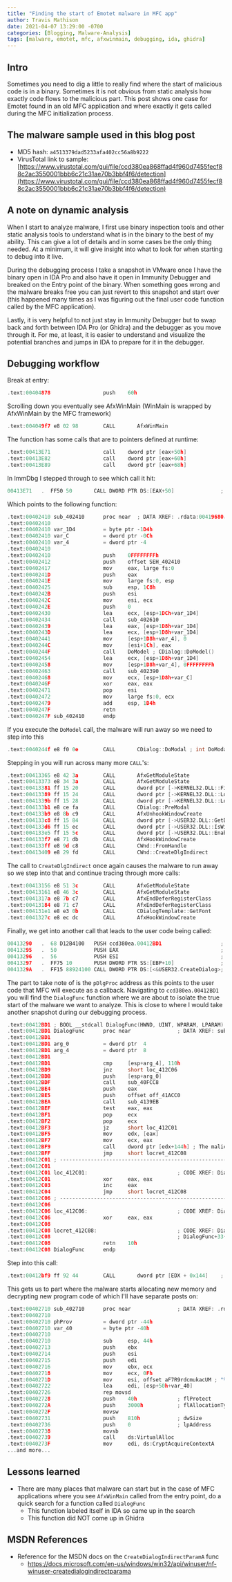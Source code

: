 ```yaml
---
title: "Finding the start of Emotet malware in MFC app"
author: Travis Mathison
date: 2021-04-07 13:29:00 -0700
categories: [Blogging, Malware-Analysis]
tags: [malware, emotet, mfc, afxwinmain, debugging, ida, ghidra]
---
```


## Intro
Sometimes you need to dig a little to really find where the start of malicious code is in a binary.  Sometimes it is not obvious from static analysis how exactly code flows to the malicious part.  This post shows one case for Emotet found in an old MFC application and where exactly it gets called during the MFC initialization process.

## The malware sample used in this blog post
* MD5 hash: `a4513379dad5233afa402cc56a8b9222`
* VirusTotal link to sample: [https://www.virustotal.com/gui/file/ccd380ea868ffad4f960d7455fecf88c2ac3550001bbb6c21c31ae70b3bbf4f6/detection](https://www.virustotal.com/gui/file/ccd380ea868ffad4f960d7455fecf88c2ac3550001bbb6c21c31ae70b3bbf4f6/detection)

## A note on dynamic analysis
When I start to analyze malware, I first use binary inspection tools and other static analysis tools to understand what is in the binary to the best of my ability.  This can give a lot of details and in some cases be the only thing needed.  At a minimum, it will give insight into what to look for when starting to debug into it live.

During the debugging process I take a snapshot in VMware once I have the binary open in IDA Pro and also have it open in Immunity Debugger and breaked on the Entry point of the binary.  When something goes wrong and the malware breaks free you can just revert to this snapshot and start over (this happened many times as I was figuring out the final user code function called by the MFC application).

Lastly, it is very helpful to not just stay in Immunity Debugger but to swap back and forth between IDA Pro (or Ghidra) and the debugger as you move through it.  For me, at least, it is easier to understand and visualize the potential branches and jumps in IDA to prepare for it in the debugger.

## Debugging workflow
Break at entry:
```c
.text:00404878                 push    60h
```

Scrolling down you eventually see AfxWinMain (WinMain is wrapped by AfxWinMain by the MFC framework)
```c
.text:004049f7 e8 02 98        CALL       AfxWinMain
```

The function has some calls that are to pointers defined at runtime:
```c
.text:00413E71                 call    dword ptr [eax+50h]
.text:00413E82                 call    dword ptr [eax+60h]
.text:00413E89                 call    dword ptr [eax+68h]
```

In ImmDbg I stepped through to see which call it hit:
```c
00413E71   .  FF50 50       CALL DWORD PTR DS:[EAX+50]               ;  ccd380ea.00402410
```

Which points to the following function:
```c
.text:00402410 sub_402410      proc near  ; DATA XREF: .rdata:00419680↓o
.text:00402410
.text:00402410 var_1D4         = byte ptr -1D4h
.text:00402410 var_C           = dword ptr -0Ch
.text:00402410 var_4           = dword ptr -4
.text:00402410
.text:00402410                 push    0FFFFFFFFh
.text:00402412                 push    offset SEH_402410
.text:00402417                 mov     eax, large fs:0
.text:0040241D                 push    eax
.text:0040241E                 mov     large fs:0, esp
.text:00402425                 sub     esp, 1C8h
.text:0040242B                 push    esi
.text:0040242C                 mov     esi, ecx
.text:0040242E                 push    0
.text:00402430                 lea     ecx, [esp+1DCh+var_1D4]
.text:00402434                 call    sub_402610
.text:00402439                 lea     eax, [esp+1D8h+var_1D4]
.text:0040243D                 lea     ecx, [esp+1D8h+var_1D4]
.text:00402441                 mov     [esp+1D8h+var_4], 0
.text:0040244C                 mov     [esi+1Ch], eax
.text:0040244F                 call    DoModel ; CDialog::DoModel()
.text:00402454                 lea     ecx, [esp+1D8h+var_1D4]
.text:00402458                 mov     [esp+1D8h+var_4], 0FFFFFFFFh
.text:00402463                 call    sub_402390
.text:00402468                 mov     ecx, [esp+1D8h+var_C]
.text:0040246F                 xor     eax, eax
.text:00402471                 pop     esi
.text:00402472                 mov     large fs:0, ecx
.text:00402479                 add     esp, 1D4h
.text:0040247F                 retn
.text:0040247F sub_402410      endp
```

If you execute the `DoModel` call, the malware will run away so we need to step into this
```c
.text:0040244f e8 f0 0e        CALL       CDialog::DoModal ; int DoModal(CDialog * this)
```

Stepping in you will run across many more `CALL`'s:
```c
.text:00413365 e8 42 3a        CALL       AfxGetModuleState
.text:00413373 e8 34 3a        CALL       AfxGetModuleState
.text:00413381 ff 15 20        CALL       dword ptr [->KERNEL32.DLL::FindResourceA]
.text:00413389 ff 15 24        CALL       dword ptr [->KERNEL32.DLL::LoadResource]
.text:0041339b ff 15 28        CALL       dword ptr [->KERNEL32.DLL::LockResource]
.text:004133b1 e8 ce fa        CALL       CDialog::PreModal
.text:004133b9 e8 8b c9        CALL       AfxUnhookWindowCreate
.text:004133c8 ff 15 84        CALL       dword ptr [->USER32.DLL::GetDesktopWindow]
.text:004133d6 ff 15 ec        CALL       dword ptr [->USER32.DLL::IsWindowEnabled]
.text:004133e5 ff 15 5c        CALL       dword ptr [->USER32.DLL::EnableWindow]
.text:004133f7 e8 71 db        CALL       AfxHookWindowCreate
.text:004133ff e8 9d c8        CALL       CWnd::FromHandle
.text:00413409 e8 29 fd        CALL       CWnd::CreateDlgIndirect
```

The call to `CreateDlgIndirect` once again causes the malware to run away so we step into that and continue tracing through more calls:
```c
.text:00413156 e8 51 3c        CALL       AfxGetModuleState
.text:00413161 e8 46 3c        CALL       AfxGetModuleState
.text:0041317a e8 7b c7        CALL       AfxEndDeferRegisterClass
.text:00413184 e8 71 c7        CALL       AfxEndDeferRegisterClass
.text:004131e1 e8 e3 0b        CALL       CDialogTemplate::GetFont
.text:0041327c e8 ec dc        CALL       AfxHookWindowCreate
```

Finally, we get into another call that leads to the user code being called:
```c
00413290   .  68 D12B4100   PUSH ccd380ea.00412BD1                   ; |pDlgProc = ccd380ea.00412BD1
00413295   .  50            PUSH EAX                                 ; |hOwner
00413296   .  56            PUSH ESI                                 ; |pTemplate
00413297   .  FF75 10       PUSH DWORD PTR SS:[EBP+10]               ; |hInst
0041329A   .  FF15 88924100 CALL DWORD PTR DS:[<&USER32.CreateDialog>; \CreateDialogIndirectParamA
```

The part to take note of is the `pDlgProc` address as this points to the user code that MFC will execute as a callback. Navigating to `ccd380ea.00412BD1` you will find the `DialogFunc` function where we are about to isolate the true start of the malware we want to analyze.  This is close to where I would take another snapshot during our debugging process.

```c
.text:00412BD1 ; BOOL __stdcall DialogFunc(HWND, UINT, WPARAM, LPARAM)
.text:00412BD1 DialogFunc      proc near               ; DATA XREF: sub_413137+159↓o
.text:00412BD1
.text:00412BD1 arg_0           = dword ptr  4
.text:00412BD1 arg_4           = dword ptr  8
.text:00412BD1
.text:00412BD1                 cmp     [esp+arg_4], 110h
.text:00412BD9                 jnz     short loc_412C06
.text:00412BDB                 push    [esp+arg_0]
.text:00412BDF                 call    sub_40FCC8
.text:00412BE4                 push    eax
.text:00412BE5                 push    offset off_41ACC0
.text:00412BEA                 call    sub_4139EB
.text:00412BEF                 test    eax, eax
.text:00412BF1                 pop     ecx
.text:00412BF2                 pop     ecx
.text:00412BF3                 jz      short loc_412C01
.text:00412BF5                 mov     edx, [eax]
.text:00412BF7                 mov     ecx, eax
.text:00412BF9                 call    dword ptr [edx+144h] ; The malicious code starts with this call
.text:00412BFF                 jmp     short locret_412C08
.text:00412C01 ; ---------------------------------------------------------------------------
.text:00412C01
.text:00412C01 loc_412C01:                             ; CODE XREF: DialogFunc+22↑j
.text:00412C01                 xor     eax, eax
.text:00412C03                 inc     eax
.text:00412C04                 jmp     short locret_412C08
.text:00412C06 ; ---------------------------------------------------------------------------
.text:00412C06
.text:00412C06 loc_412C06:                             ; CODE XREF: DialogFunc+8↑j
.text:00412C06                 xor     eax, eax
.text:00412C08
.text:00412C08 locret_412C08:                          ; CODE XREF: DialogFunc+2E↑j
.text:00412C08                                         ; DialogFunc+33↑j
.text:00412C08                 retn    10h
.text:00412C08 DialogFunc      endp
```

Step into this call:
```c
.text:00412bf9 ff 92 44        CALL       dword ptr [EDX + 0x144]    ;  ccd380ea.00402710
```

This gets us to part where the malware starts allocating new memory and decrypting new program code of which I'll have separate posts on:
```c
.text:00402710 sub_402710      proc near               ; DATA XREF: .rdata:004198EC↓o
.text:00402710
.text:00402710 phProv          = dword ptr -44h
.text:00402710 var_40          = byte ptr -40h
.text:00402710
.text:00402710                 sub     esp, 44h
.text:00402713                 push    ebx
.text:00402714                 push    esi
.text:00402715                 push    edi
.text:00402716                 mov     ebx, ecx
.text:00402718                 mov     ecx, 0Fh
.text:0040271D                 mov     esi, offset aF7R9rdcmukacUM ; "%F}7~R9RdcMUkAc{U*Mzcn#F~U}e%#nVFwu~zio"...
.text:00402722                 lea     edi, [esp+50h+var_40]
.text:00402726                 rep movsd
.text:00402728                 push    40h             ; flProtect
.text:0040272A                 push    3000h           ; flAllocationType
.text:0040272F                 movsw
.text:00402731                 push    810h            ; dwSize
.text:00402736                 push    0               ; lpAddress
.text:00402738                 movsb
.text:00402739                 call    ds:VirtualAlloc
.text:0040273F                 mov     edi, ds:CryptAcquireContextA
...and more...
```

## Lessons learned
* There are many places that malware can start but in the case of MFC applications where you see `AfxWinMain` called from the entry point, do a quick search for a function called `DialogFunc`
    * This function labeled itself in IDA so came up in the search
    * This function did NOT come up in Ghidra

## MSDN References
* Reference for the MSDN docs on the `CreateDialogIndirectParamA` func
  * https://docs.microsoft.com/en-us/windows/win32/api/winuser/nf-winuser-createdialogindirectparama